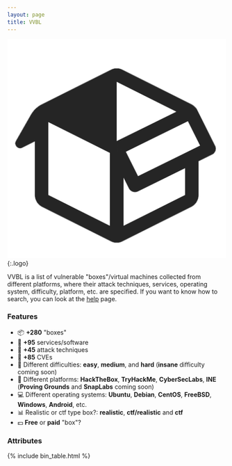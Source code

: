 ```yaml
---
layout: page
title: VVBL
---
```


![logo](/assets/logo.png){:.logo}

VVBL is a list of vulnerable "boxes"/virtual machines collected from different platforms, where their attack techniques, services, operating system, difficulty, platform, etc. are specified. If you want to know how to search, you can look at the [help][] page.

### Features
- :package: **+280** "boxes"
- :floppy_disk: **+95** services/software
- :knife: **+45** attack techniques
- :syringe: **+85** CVEs
- :beginner: Different difficulties: **easy**, **medium**, and **hard** (**insane** difficulty coming soon)
- :flags: Different platforms: **HackTheBox**, **TryHackMe**, **CyberSecLabs**, **INE** (**Proving Grounds** and **SnapLabs** coming soon)
- :computer: Different operating systems: **Ubuntu**, **Debian**, **CentOS**, **FreeBSD**, **Windows**, **Android**, etc.
- :bar_chart: Realistic or ctf type box?: **realistic**, **ctf/realistic** and **ctf**
- :dollar: **Free** or **paid** "box"?

### Attributes

[help]: /help/

{% include bin_table.html %}
